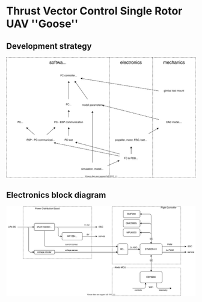 # Thrust Vector Control Single Rotor UAV ''Goose''

## Development strategy
![Alt text](./docs/development_strategy.drawio.svg)

## Electronics block diagram
![Alt text](./docs/electronics_diagram.drawio.svg)
